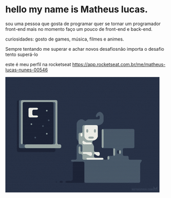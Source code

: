# hello my name is Matheus lucas.

sou uma pessoa que gosta de programar quer se tornar um programador front-end 
mais no momento faço um pouco de front-end e back-end.

curiosidades: gosto de games, música, filmes e animes.

Sempre tentando me superar e achar novos desafiosnão importa o desafio tento superá-lo

este é meu perfil na rocketseat https://app.rocketseat.com.br/me/matheus-lucas-nunes-00546

![tudo](https://github.com/Lukeofwar/Lukeofwar/blob/main/e426702edf874b181aced1e2fa5c6cde.gif)




